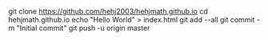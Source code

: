 git clone https://github.com/hehj2003/hehjmath.github.io
cd hehjmath.github.io
echo "Hello World" > index.html
git add --all
git commit -m "Initial commit"
git push -u origin master
